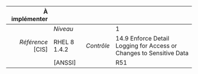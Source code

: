 
|           À implémenter    |    |    |    |
|----------------:|:---|---:|:---|
|                 |*Niveau*|| 1 |
|*Référence* [CIS]| RHEL 8 1.4.2 |*Contrôle*| 14.9 Enforce Detail Logging for Access or Changes to Sensitive Data |
|                 |[ANSSI] || R51 |

